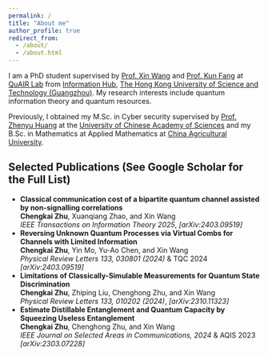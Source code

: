 ```yaml
---
permalink: /
title: "About me"
author_profile: true
redirect_from: 
  - /about/
  - /about.html
---
```



I am a PhD student supervised by [Prof. Xin Wang](https://www.xinwang.info/) and [Prof. Kun Fang](https://www.kunfang.info/) at [QuAIR Lab](https://www.quair.group/people/) from [Information Hub](https://infh.hkust-gz.edu.cn/), [The Hong Kong University of Science and Technology (Guangzhou)](https://hkust-gz.edu.cn/). My research interests include quantum information theory and quantum resources.

Previously, I obtained my M.Sc. in Cyber security supervised by [Prof. Zhenyu Huang](https://people.ucas.ac.cn/~huangzhenyu) at the [University of Chinese Academy of Sciences](https://english.ucas.ac.cn/) and my B.Sc. in Mathematics at Applied Mathematics at [China Agricultural University](https://en.cau.edu.cn/).

## Selected Publications (See <a href="https://scholar.google.com/citations?user=2c0ZBk8AAAAJ&hl=zh-CN&oi=ao" style="text-decoration: none;">Google Scholar</a> for the Full List)

- **Classical communication cost of a bipartite quantum channel assisted by non-signalling correlations** \
  **Chengkai Zhu**, Xuanqiang Zhao, and Xin Wang\
  <a href="https://arxiv.org/abs/2408.02506" style="text-decoration: none;">*IEEE Transactions on Information Theory 2025*</a>, <a href="https://arxiv.org/abs/2408.02506" style="text-decoration: none;">*[arXiv:2403.09519]*</a>
- **Reversing Unknown Quantum Processes via Virtual Combs for Channels with Limited Information** \
  **Chengkai Zhu**, Yin Mo, Yu-Ao Chen, and Xin Wang\
  <a href="https://journals.aps.org/prl/abstract/10.1103/PhysRevLett.133.030801" style="text-decoration: none;">*Physical Review Letters 133, 030801 (2024)*</a> & TQC 2024 <a href="https://arxiv.org/abs/2401.04672" style="text-decoration: none;">*[arXiv:2403.09519]*</a>
- **Limitations of Classically-Simulable Measurements for Quantum State Discrimination**\
  **Chengkai Zhu**, Zhiping Liu, Chenghong Zhu, and Xin Wang\
  <a href="https://journals.aps.org/prl/abstract/10.1103/PhysRevLett.133.010202" style="text-decoration: none;">*Physical Review Letters 133, 010202 (2024)*</a>,
  <a href="https://arxiv.org/abs/2310.11323" style="text-decoration: none;">*[arXiv:2310.11323]*</a>
- **Estimate Distillable Entanglement and Quantum Capacity by Squeezing Useless Entanglement**\
  **Chengkai Zhu**, Chenghong Zhu, and Xin Wang\
  <a href="https://ieeexplore.ieee.org/document/10477880" style="text-decoration: none;">*IEEE Journal on Selected Areas in Communications, 2024*</a> & AQIS 2023
  <a href="https://arxiv.org/abs/2303.07228" style="text-decoration: none;">*[arXiv:2303.07228]*</a>
